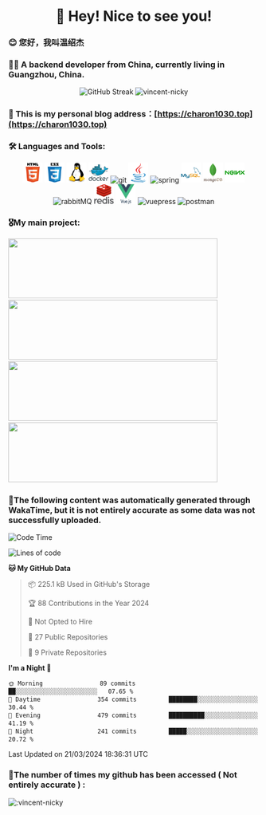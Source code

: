 <!--
**vincent-nicky/vincent-nicky** is a ✨ _special_ ✨ repository because its `README.md` (this file) appears on your GitHub profile.

Here are some ideas to get you started:

- 🔭 I’m currently working on ...
- 🌱 I’m currently learning ...
- 👯 I’m looking to collaborate on ...
- 🤔 I’m looking for help with ...
- 💬 Ask me about ...
- 📫 How to reach me: ...
- 😄 Pronouns: ...
- ⚡ Fun fact: ...
-->

<h1 align="center">
	👋 Hey! Nice to see you!
</h1>

### 😊 您好，我叫温绍杰

### 👨‍💻 A backend developer from China, currently living in Guangzhou, China.

<div align="center">
	<img height="180" src="https://streak-stats.demolab.com?user=vincent-nicky&theme=gruvbox-light&date_format=M%20j%5B%2C%20Y%5D"
	alt="GitHub Streak" />
	<img height="180" src="https://github-readme-stats.vercel.app/api/top-langs?username=vincent-nicky&show_icons=true&locale=en&layout=compact&theme=solarized-light"
	alt="vincent-nicky" />
</div>

### 🥳 This is my personal blog address：[https://charon1030.top](https://charon1030.top)

### 🛠️ Languages and Tools:

<div align="center">
	<img src="https://raw.githubusercontent.com/devicons/devicon/master/icons/html5/html5-original-wordmark.svg"
	alt="html5" width="40" height="40" />
	<img src="https://raw.githubusercontent.com/devicons/devicon/master/icons/css3/css3-original-wordmark.svg"
	alt="css3" width="40" height="40" />
	<img src="https://raw.githubusercontent.com/devicons/devicon/master/icons/linux/linux-original.svg"
	alt="linux" width="40" height="40" />
	<img src="https://raw.githubusercontent.com/devicons/devicon/master/icons/docker/docker-original-wordmark.svg"
	alt="docker" width="40" height="40" />
	<img src="https://www.vectorlogo.zone/logos/git-scm/git-scm-icon.svg"
	alt="git" width="40" height="40" />
	<img src="https://raw.githubusercontent.com/devicons/devicon/master/icons/java/java-original.svg"
	alt="java" width="40" height="40" />
	<img src="https://www.vectorlogo.zone/logos/springio/springio-icon.svg"
	alt="spring" width="40" height="40" />
	<img src="https://raw.githubusercontent.com/devicons/devicon/master/icons/mysql/mysql-original-wordmark.svg"
	alt="mysql" width="40" height="40" />
	<img src="https://raw.githubusercontent.com/devicons/devicon/master/icons/mongodb/mongodb-original-wordmark.svg"
	alt="mongodb" width="40" height="40" />
	<img src="https://raw.githubusercontent.com/devicons/devicon/master/icons/nginx/nginx-original.svg"
	alt="nginx" width="40" height="40" />
	<img src="https://www.vectorlogo.zone/logos/rabbitmq/rabbitmq-icon.svg"
	alt="rabbitMQ" width="40" height="40" />
	<img src="https://raw.githubusercontent.com/devicons/devicon/master/icons/redis/redis-original-wordmark.svg"
	alt="redis" width="40" height="40" />
	<img src="https://raw.githubusercontent.com/devicons/devicon/master/icons/vuejs/vuejs-original-wordmark.svg"
	alt="vuejs" width="40" height="40" />
	<img src="https://vuepress.vuejs.org/hero.png" alt="vuepress" width="40"
	height="40" />
	<img src="https://www.vectorlogo.zone/logos/getpostman/getpostman-icon.svg"
	alt="postman" width="40" height="40" />
</div>

### 🎖️My main project:

<div>
    <a href="https://github.com/vincent-nicky/project-xunyou-backend" target="_blank">
	<img height="120" width="420" src="https://github-readme-stats.vercel.app/api/pin/?username=vincent-nicky&repo=project-xunyou-backend&theme=solarized-light" />
    </a>
    <a href="https://github.com/vincent-nicky/project-bi-backend" target="_blank">
	<img height="120" width="420" src="https://github-readme-stats.vercel.app/api/pin/?username=vincent-nicky&repo=project-bi-backend&theme=solarized-light" />
    </a>
</div>

<div>
    <a href="https://github.com/vincent-nicky/project-api-v2" target="_blank">
	<img height="120" width="420" src="https://github-readme-stats.vercel.app/api/pin/?username=vincent-nicky&repo=project-api-v2&theme=solarized-light" />
    </a>
    <a href="https://github.com/vincent-nicky/project_so_backend" target="_blank">
	<img height="120" width="420" src="https://github-readme-stats.vercel.app/api/pin/?username=vincent-nicky&repo=project_so_backend&theme=solarized-light" />
    </a>
</div>

### 🚩The following content was automatically generated through WakaTime, but it is not entirely accurate as some data was not successfully uploaded.

<!--START_SECTION:waka-->
![Code Time](http://img.shields.io/badge/Code%20Time-328%20hrs-blue)

![Lines of code](https://img.shields.io/badge/From%20Hello%20World%20I%27ve%20Written-534.9%20thousand%20lines%20of%20code-blue)

**🐱 My GitHub Data** 

> 📦 225.1 kB Used in GitHub's Storage 
 > 
> 🏆 88 Contributions in the Year 2024
 > 
> 🚫 Not Opted to Hire
 > 
> 📜 27 Public Repositories 
 > 
> 🔑 9 Private Repositories 
 > 
**I'm a Night 🦉** 

```text
🌞 Morning                89 commits          ██░░░░░░░░░░░░░░░░░░░░░░░   07.65 % 
🌆 Daytime                354 commits         ████████░░░░░░░░░░░░░░░░░   30.44 % 
🌃 Evening                479 commits         ██████████░░░░░░░░░░░░░░░   41.19 % 
🌙 Night                  241 commits         █████░░░░░░░░░░░░░░░░░░░░   20.72 % 
```



 Last Updated on 21/03/2024 18:36:31 UTC
<!--END_SECTION:waka-->

### 📍The number of times my github has been accessed ( Not entirely accurate ) :

<img src="https://count.getloli.com/get/@:vincent-nicky?theme=rule34" alt=":vincent-nicky" />
